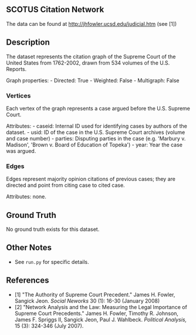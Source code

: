 ## SCOTUS Citation Network
The data can be found at http://jhfowler.ucsd.edu/judicial.htm (see [1])

## Description
The dataset represents the citation graph of the Supreme Court of the United States from 1762-2002, drawn from 534
volumes of the U.S. Reports. 

Graph properties:
    - Directed: True
    - Weighted: False
    - Multigraph: False

### Vertices 
Each vertex of the graph represents a case argued before the U.S. Supreme Court.

Attributes:
    - caseid: Internal ID used for identifying cases by authors of the dataset.
    - usid: ID of the case in the U.S. Supreme Court archives (volume and case number)
    - parties: Disputing parties in the case (e.g. 'Marbury v. Madison', 'Brown v. Board of Education of Topeka')
    - year: Year the case was argued.

### Edges
Edges represent majority opinion citations of previous cases; they are directed and point from citing case to cited case.

Attributes: none.

## Ground Truth
No ground truth exists for this dataset.

## Other Notes
* See `run.py` for specific details.

## References
- [1] "The Authority of Supreme Court Precedent." James H. Fowler, Sangick Jeon. _Social Neworks_ 30 (1): 16-30 (January 2008)
- [2] "Network Analysis and the Law: Measuring the Legal Importance of Supreme Court Precedents." James H. Fowler, Timothy R. Johnson, James F. Spriggs II, Sangick Jeon, Paul J. Wahlbeck. _Political Analysis,_ 15 (3): 324-346 (July 2007).
